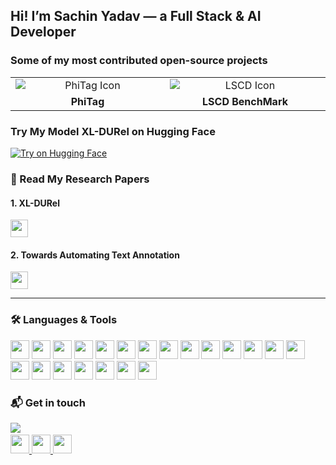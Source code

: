 <h2 align="left">Hi! I’m Sachin Yadav — a Full Stack & AI Developer</h2>

### Some of my most contributed open-source projects

<table>
  <tr>
    <td align="center" valign="top" width="300">
      <a href="https://github.com/Garrafao/phitag" target="_blank" style="text-decoration: none; color: inherit;">
        <img src="https://img.icons8.com/fluency/48/folder-invoices.png" alt="PhiTag Icon" style="display: block; margin: 0 auto;" />
        <div style="margin-top: 6px; font-weight: bold;">PhiTag</div>
      </a>
    </td>
    <td align="center" valign="top" width="300">
      <a href="https://github.com/Garrafao/LSCDBenchmark" target="_blank" style="text-decoration: none; color: inherit;">
        <img src="https://img.icons8.com/fluency/48/folder-invoices.png" alt="LSCD Icon" style="display: block; margin: 0 auto;" />
        <div style="margin-top: 6px; font-weight: bold;">LSCD BenchMark</div>
      </a>
    </td>
  </tr>
</table>

### Try My Model **XL-DURel** on Hugging Face

<a href="https://huggingface.co/sachinn1/xl-durel" target="_blank">
  <img src="https://img.shields.io/badge/Try%20on-HuggingFace-yellow?logo=huggingface&style=for-the-badge" alt="Try on Hugging Face" />
</a>



### 📝 Read My Research Papers

#### 1. **XL-DURel**   

<a href="https://arxiv.org/pdf/2507.14578" target="_blank" >
  <img src="https://img.shields.io/badge/View%20Paper-arXiv-B31B1B?style=for-the-badge&logo=arxiv&logoColor=white" height="28" />
</a>

#### 2. **Towards Automating Text Annotation**  

<a href="https://arxiv.org/pdf/2407.04130v1" target="_blank">
  <img src="https://img.shields.io/badge/View%20Paper-arXiv-B31B1B?style=for-the-badge&logo=arxiv&logoColor=white" height="28" />
</a>


---
### 🛠 Languages & Tools

<div align="left">
  <img src="https://cdn.jsdelivr.net/gh/devicons/devicon/icons/java/java-original.svg" height="30" />
  <img src="https://cdn.jsdelivr.net/gh/devicons/devicon/icons/javascript/javascript-original.svg" height="30" />
  <img src="https://cdn.jsdelivr.net/gh/devicons/devicon/icons/typescript/typescript-original.svg" height="30" />
  <img src="https://cdn.jsdelivr.net/gh/devicons/devicon/icons/react/react-original.svg" height="30" />
  <img src="https://cdn.jsdelivr.net/gh/devicons/devicon/icons/html5/html5-original.svg" height="30" />
  <img src="https://cdn.jsdelivr.net/gh/devicons/devicon/icons/css3/css3-original.svg" height="30" />
  <img src="https://cdn.jsdelivr.net/gh/devicons/devicon/icons/python/python-original.svg" height="30" />
  <img src="https://cdn.jsdelivr.net/gh/devicons/devicon/icons/spring/spring-original.svg" height="30" />
  <img src="https://cdn.jsdelivr.net/gh/devicons/devicon/icons/nodejs/nodejs-original.svg" height="30" />
  <img src="https://cdn.jsdelivr.net/gh/devicons/devicon/icons/intellij/intellij-original.svg" height="30" />
  <img src="https://cdn.jsdelivr.net/gh/devicons/devicon/icons/vscode/vscode-original.svg" height="30" />
  <img src="https://cdn.jsdelivr.net/gh/devicons/devicon/icons/pycharm/pycharm-original.svg" height="30" />
  <img src="https://cdn.jsdelivr.net/gh/devicons/devicon/icons/googlecloud/googlecloud-original.svg" height="30" />
  <img src="https://cdn.jsdelivr.net/gh/devicons/devicon/icons/docker/docker-original.svg" height="30" />
  <img src="https://skillicons.dev/icons?i=aws" height="30" />
  <img src="https://cdn.simpleicons.org/pytorch/EE4C2C" height="30" />
  <img src="https://skillicons.dev/icons?i=tailwind" height="30" />
  <img src="https://huggingface.co/front/assets/huggingface_logo-noborder.svg" height="30"  />
  <img src="https://cdn.jsdelivr.net/gh/devicons/devicon/icons/mongodb/mongodb-original.svg" height="30" />
  <img src="https://cdn.jsdelivr.net/gh/devicons/devicon/icons/postgresql/postgresql-original.svg" height="30"  />
  <img src="https://cdn.jsdelivr.net/gh/devicons/devicon/icons/mysql/mysql-original.svg" height="30"  />

</div>

### 📬 Get in touch 
 <img src="https://visitor-badge.laobi.icu/badge?page_id=sachinn12.sachinn12&"  />
 &nbsp;
<div align="left">

  <a href="https://www.linkedin.com/in/sachhinn/" target="_blank">
    <img src="https://img.shields.io/static/v1?message=LinkedIn&logo=linkedin&label=&color=0077B5&logoColor=white&labelColor=&style=for-the-badge" height="30" />
  </a>
  <a href="https://discord.com/users/1155905027609727028" target="_blank">
    <img src="https://img.shields.io/static/v1?message=Discord&logo=discord&label=&color=7289DA&logoColor=white&labelColor=&style=for-the-badge"  height="30" />
  </a>
  <a href="mailto:sachindv42@gmail.com" target="_blank">
    <img src="https://img.shields.io/static/v1?message=Gmail&logo=gmail&label=&color=D14836&logoColor=white&labelColor=&style=for-the-badge" height="30" />
  </a>
</div>
